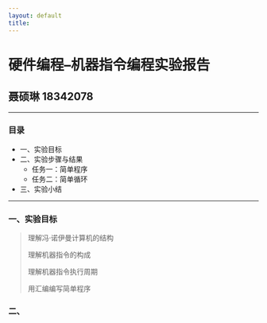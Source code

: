 ```yaml
---
layout: default
title: 
---
```

# 硬件编程–机器指令编程实验报告
## 聂硕琳 18342078
---
### 目录
- 一、实验目标
- 二、实验步骤与结果
  - 任务一：简单程序
  - 任务二：简单循环
- 三、实验小结
---

### 一、实验目标
>理解冯·诺伊曼计算机的结构
>
>理解机器指令的构成
>
>理解机器指令执行周期
>
>用汇编编写简单程序

### 二、